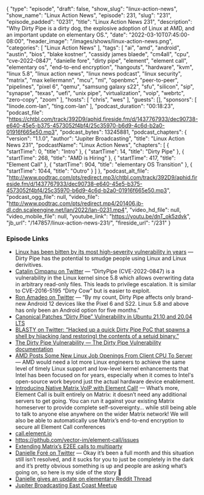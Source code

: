 {
  "type": "episode",
  "draft": false,
  "show_slug": "linux-action-news",
  "show_name": "Linux Action News",
  "episode": 231,
  "slug": "231",
  "episode_padded": "0231",
  "title": "Linux Action News 231",
  "description": "Why Dirty Pipe is a dirty dog, the explosive adoption of Linux at AMD, and an important update on elementary OS.",
  "date": "2022-03-10T07:45:00-08:00",
  "header_image": "/images/shows/linux-action-news.png",
  "categories": [
    "Linux Action News"
  ],
  "tags": [
    "ai",
    "amd",
    "android",
    "austin",
    "bios",
    "blake kostner",
    "cassidy james blaede",
    "cm4all",
    "cpu",
    "cve-2022-0847",
    "danielle fore",
    "dirty pipe",
    "element",
    "element call",
    "elementary os",
    "end-to-end encryption",
    "hangouts",
    "hardware",
    "kvm",
    "linux 5.8",
    "linux action news",
    "linux news podcast",
    "linux security",
    "matrix",
    "max kellermann",
    "mcu",
    "ml",
    "openbmc",
    "peer-to-peer",
    "pipelines",
    "pixel 6",
    "qemu",
    "samsung galaxy s22",
    "sfu",
    "silicon",
    "sip",
    "synapse",
    "texas",
    "uefi",
    "unix pipe",
    "virtualization",
    "voip",
    "webrtc",
    "zero-copy",
    "zoom"
  ],
  "hosts": [
    "chris",
    "wes"
  ],
  "guests": [],
  "sponsors": [
    "linode.com-lan",
    "ting.com-lan"
  ],
  "podcast_duration": "00:18:23",
  "podcast_file": "https://chtbl.com/track/392D9/aphid.fireside.fm/d/1437767933/dec90738-e640-45e5-b375-4573052f4bf4/25c35970-b6d9-4c6d-b2a0-01916f665e50.mp3",
  "podcast_bytes": 13245881,
  "podcast_chapters": {
    "version": "1.1.0",
    "author": "Jupiter Broadcasting",
    "title": "Linux Action News 231",
    "podcastName": "Linux Action News",
    "chapters": [
      {
        "startTime": 0,
        "title": "Intro"
      },
      {
        "startTime": 14,
        "title": "Dirty Pipe"
      },
      {
        "startTime": 268,
        "title": "AMD is Hiring"
      },
      {
        "startTime": 417,
        "title": "Element Call"
      },
      {
        "startTime": 904,
        "title": "elementary OS Transition"
      },
      {
        "startTime": 1044,
        "title": "Outro"
      }
    ]
  },
  "podcast_alt_file": "http://www.podtrac.com/pts/redirect.mp3/chtbl.com/track/392D9/aphid.fireside.fm/d/1437767933/dec90738-e640-45e5-b375-4573052f4bf4/25c35970-b6d9-4c6d-b2a0-01916f665e50.mp3",
  "podcast_ogg_file": null,
  "video_file": "http://www.podtrac.com/pts/redirect.mp4/201406.jb-dl.cdn.scaleengine.net/lan/2022/lan-0231.mp4",
  "video_hd_file": null,
  "video_mobile_file": null,
  "youtube_link": "https://youtu.be/dnT_ok5zdvk",
  "jb_url": "/147857/linux-action-news-231/",
  "fireside_url": "/231"
}


### Episode Links

  * [Linux has been bitten by its most high-severity vulnerability in years](https://arstechnica.com/information-technology/2022/03/linux-has-been-bitten-by-its-most-high-severity-vulnerability-in-years/ "Linux has been bitten by its most high-severity vulnerability in years") — Dirty Pipe has the potential to smudge people using Linux and Linux derivitives.
  * [Catalin Cimpanu on Twitter](https://twitter.com/campuscodi/status/1500847226083549186 "Catalin Cimpanu on Twitter") — “DirtyPipe (CVE-2022-0847) is a vulnerability in the Linux kernel since 5.8 which allows overwriting data in arbitrary read-only files. This leads to privilege escalation. It is similar to CVE-2016-5195 “Dirty Cow” but is easier to exploit. 
  * [Ron Amadeo on Twitter](https://twitter.com/ronamadeo/status/1501055320973533187 "Ron Amadeo on Twitter") — “By my count, Dirty Pipe affects only brand-new Android 12 devices like the Pixel 6 and S22. Linux 5.8 and above has only been an Android option for five months."
  * [Canonical Patches “Dirty Pipe” Vulnerability in Ubuntu 21.10 and 20.04 LTS](https://9to5linux.com/canonical-patches-dirty-pipe-vulnerability-in-ubuntu-21-10-and-20-04-lts-update-now "Canonical Patches “Dirty Pipe” Vulnerability in Ubuntu 21.10 and 20.04 LTS")
  * [BLASTY on Twitter: “Hacked up a quick Dirty Pipe PoC that spawns a shell by hijacking (and restoring) the contents of a setuid binary.”](https://twitter.com/bl4sty/status/1500822440569708545 "BLASTY on Twitter: “Hacked up a quick Dirty Pipe PoC that spawns a shell by hijacking \(and restoring\) the contents of a setuid binary.”")
  * [The Dirty Pipe Vulnerability — The Dirty Pipe Vulnerability documentation](https://dirtypipe.cm4all.com/ "The Dirty Pipe Vulnerability — The Dirty Pipe Vulnerability documentation")
  * [AMD Posts Some New Linux Job Openings From Client CPU To Server](https://www.phoronix.com/scan.php?page=news_item&px=AMD-Linux-Jobs-March-2022 "AMD Posts Some New Linux Job Openings From Client CPU To Server") — AMD would need a lot more Linux engineers to achieve the same level of timely Linux support and low-level kernel enhancements that Intel has been focused on for years, especially when it comes to Intel's open-source work beyond just the actual hardware device enablement.
  * [Introducing Native Matrix VoIP with Element Call!](https://element.io/blog/introducing-native-matrix-voip-with-element-call/ "Introducing Native Matrix VoIP with Element Call!") — What’s more, Element Call is built entirely on Matrix: it doesn’t need any additional servers to get going. You can run it against your existing Matrix homeserver to provide complete self-sovereignty… while still being able to talk to anyone else anywhere on the wider Matrix network! We will also be able to automatically use Matrix’s end-to-end encryption to secure all Element Call conferences
  * [call.element.io](http://call.element.io/ "call.element.io")
  * <https://github.com/vector-im/element-call/issues>
  * [Extending Matrix’s E2EE calls to multiparty](https://2021.commcon.xyz/talks/extending-matrix-s-e2ee-calls-to-multiparty "Extending Matrix’s E2EE calls to multiparty")
  * [Danielle Foré on Twitter](https://twitter.com/DaniElainaFore/status/1501029682782695430 "Danielle Foré on Twitter") — Okay it’s been a full month and this situation still isn’t resolved, and it sucks for you to just be completely in the dark and it’s pretty obvious something is up and people are asking what’s going on, so here is my side of the story 🧵
  * [Danielle gives an update on elementary Reddit Thread](https://www.reddit.com/r/elementaryos/comments/t9822i/danielle_gives_an_update_on_elementary_inc/hzv1ifv/ "Danielle gives an update on elementary Reddit Thread")
  * [Jupiter Broadcasting East Coast Meetup](https://www.meetup.com/jupiterbroadcasting/events/284291401/ "Jupiter Broadcasting East Coast Meetup")


